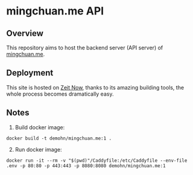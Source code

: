 # mingchuan.me API

## Overview

This repository aims to host the backend server (API server) of [mingchuan.me](https://mingchuan.me).

## Deployment

This site is hosted on [Zeit Now](https://zeit.co), thanks to its amazing building tools, the whole process becomes dramatically easy.


## Notes

1. Build docker image:

```
docker build -t demohn/mingchuan.me:1 .
```

2. Run docker image:

```
docker run -it --rm -v "$(pwd)"/Caddyfile:/etc/Caddyfile --env-file .env -p 80:80 -p 443:443 -p 8080:8080 demohn/mingchuan.me:1
```